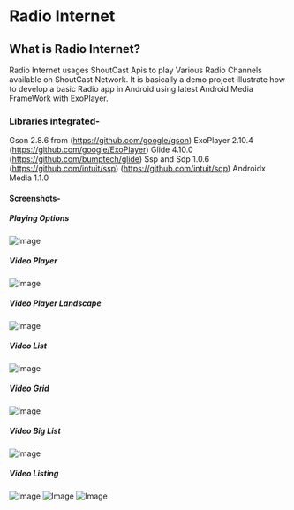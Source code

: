 # Radio Internet

## What is Radio Internet?
Radio Internet usages ShoutCast Apis to play Various Radio Channels available on ShoutCast Network. It is basically a demo project illustrate how to develop a basic Radio app in Android using latest Android Media FrameWork with ExoPlayer.

### Libraries integrated-
Gson 2.8.6 from (https://github.com/google/gson)
ExoPlayer 2.10.4 (https://github.com/google/ExoPlayer)
Glide 4.10.0 (https://github.com/bumptech/glide)
Ssp and Sdp 1.0.6 (https://github.com/intuit/ssp) (https://github.com/intuit/sdp)
Androidx Media 1.1.0

#### Screenshots-

##### Playing Options
![Image](https://github.com/FantasticAndroid/KSS/blob/master/VideoGallery/screens/1_options-min.png)

##### Video Player
![Image](https://github.com/FantasticAndroid/KSS/blob/master/VideoGallery/screens/2_play_video-min.png)

##### Video Player Landscape
![Image](https://github.com/FantasticAndroid/KSS/blob/master/VideoGallery/screens/3_play_video_horizontal-min.png)

##### Video List
![Image](https://github.com/FantasticAndroid/KSS/blob/master/VideoGallery/screens/4_video_list-min.png)

##### Video Grid
![Image](https://github.com/FantasticAndroid/KSS/blob/master/VideoGallery/screens/5_video_grid-min.png)

##### Video Big List
![Image](https://github.com/FantasticAndroid/KSS/blob/master/VideoGallery/screens/6_video_big_list-min.png)

##### Video Listing
![Image](https://github.com/FantasticAndroid/KSS/blob/master/VideoGallery/screens/7_video_listing-min.png)
![Image](https://github.com/FantasticAndroid/KSS/blob/master/VideoGallery/screens/8_video_listing-min.png)
![Image](https://github.com/FantasticAndroid/KSS/blob/master/VideoGallery/screens/9_video_listing-min.png)











